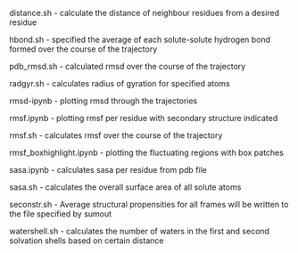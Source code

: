 distance.sh - calculate the distance of neighbour residues from a desired residue

hbond.sh - specified the average of each solute-solute hydrogen bond formed over the course of the trajectory

pdb_rmsd.sh - calculated rmsd over the course of the trajectory

radgyr.sh - calculates radius of gyration for specified atoms

rmsd-ipynb - plotting rmsd through the trajectories

rmsf.ipynb - plotting rmsf per residue with secondary structure indicated

rmsf.sh - calculates rmsf over the course of the trajectory

rmsf_boxhighlight.ipynb - plotting the fluctuating regions with box patches

sasa.ipynb - calculates sasa per residue from pdb file

sasa.sh - calculates the overall surface area of all solute atoms

seconstr.sh - Average structural propensities for all frames will be written to the file specified by sumout

watershell.sh - calculates the number of waters in the first and second solvation shells based on certain distance
